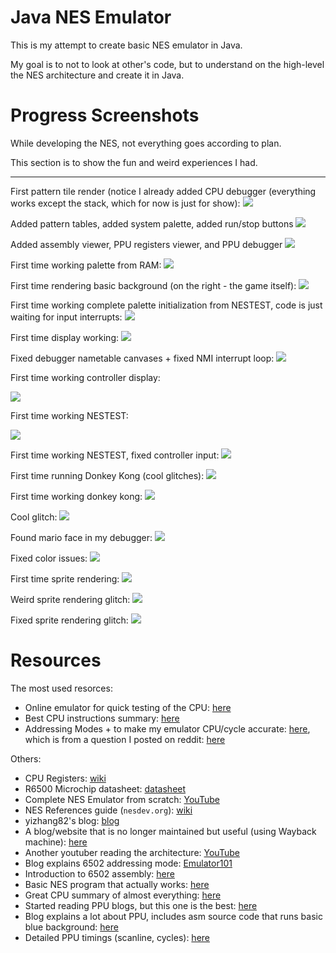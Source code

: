# Java NES Emulator

This is my attempt to create basic NES emulator in Java.

My goal is to not to look at other's code, but to understand on the high-level the NES architecture and create it in Java.

# Progress Screenshots

While developing the NES, not everything goes according to plan.

This section is to show the fun and weird experiences I had.

----------------

First pattern tile render (notice I already added CPU debugger (everything works except the stack, which for now is just for show):
![](README-resources/Screenshot2023-05-10%20031001.png)

Added pattern tables, added system palette, added run/stop buttons
![](README-resources/Screenshot2023-05-12%20203615.png)

Added assembly viewer, PPU registers viewer, and PPU debugger
![](README-resources/Screenshot2023-05-26%20173426.png)

First time working palette from RAM:
![](README-resources/Screenshot%202023-07-04%20175232.png)

First time rendering basic background (on the right - the game itself):
![](README-resources/Screenshot%202023-07-04%20234402.png)

First time working complete palette initialization from NESTEST, code is just waiting for input interrupts:
![](README-resources/Screenshot%202023-07-05%20014713.png)

First time display working:
![](README-resources/Screenshot%202023-07-12%20192227.png)

Fixed debugger nametable canvases + fixed NMI interrupt loop:
![](README-resources/Screenshot%202023-07-27%20192342.png)

First time working controller display:

![](README-resources/Screenshot%202023-07-27%20232945.png)

First time working NESTEST:

![](README-resources/Screenshot%202023-07-28%20000909.png)

First time working NESTEST, fixed controller input:
![](README-resources/Animation.gif)

First time running Donkey Kong (cool glitches):
![](README-resources/Animation2.gif)

First time working donkey kong:
![](README-resources/Animation4.gif)

Cool glitch:
![](README-resources/02440f42-e308-4590-9180-ed8955d7d203.jpg)

Found mario face in my debugger:
![](README-resources/8fe822e2-60fd-44a2-8037-b1576888a490.jpg)

Fixed color issues:
![](README-resources/Screenshot%202023-07-29%20012454.png)

First time sprite rendering:
![](README-resources/Screenshot%202023-08-15%20000121.png)

Weird sprite rendering glitch:
![](README-resources/Screenshot%202023-08-15%20001952.png)

Fixed sprite rendering glitch:
![](README-resources/Animation5.gif)

# Resources

The most used resorces:

- Online emulator for quick testing of the CPU: [here](https://skilldrick.github.io/easy6502/#first-program)
- Best CPU instructions summary: [here](https://www.masswerk.at/6502/6502_instruction_set.html)
- Addressing Modes + to make my emulator CPU/cycle accurate: [here](https://www.nesdev.org/6502_cpu.txt), 
which is from a question I posted on reddit: [here](https://www.reddit.com/r/EmuDev/comments/13vyfug/nes_test_lda_i_think_the_test_rom_is_wrong/)

Others:

- CPU Registers: [wiki](https://en.wikipedia.org/wiki/MOS_Technology_6502#Registers)
- R6500 Microchip datasheet: [datasheet](https://datasheetspdf.com/pdf-file/527507/Rockwell/R6502/1)
- Complete NES Emulator from scratch: [YouTube](https://www.youtube.com/watch?v=F8kx56OZQhg)
- NES References guide (`nesdev.org`): [wiki](https://www.nesdev.org/wiki/NES_reference_guide)
- yizhang82's blog: [blog](https://yizhang82.dev/nes-emu-overview)
- A blog/website that is no longer maintained but useful (using Wayback machine): [here](https://web.archive.org/web/20210909190432/http://www.obelisk.me.uk/6502/)
- Another youtuber reading the architecture: [YouTube](https://www.youtube.com/watch?v=qJgsuQoy9bc)
- Blog explains 6502 addressing mode: [Emulator101](http://www.emulator101.com/6502-addressing-modes.html#:~:text=The%206502%20has%20the%20ability,to%20the%20address%20being%20accessed.&text=This%20addressing%20mode%20makes%20the,register%20to%20an%20absolute%20address.)
- Introduction to 6502 assembly: [here](https://famicom.party/book/05-6502assembly/)
- Basic NES program that actually works: [here](https://famicom.party/book/03-gettingstarted/)
- Great CPU summary of almost everything: [here](https://www.nesdev.org/6502_cpu.txt)
- Started reading PPU blogs, but this one is the best: [here](https://www.youtube.com/watch?v=-THeUXqR3zY)
- Blog explains a lot about PPU, includes asm source code that runs basic blue background: [here](https://taywee.github.io/NerdyNights/nerdynights/asmfirstapp.html)
- Detailed PPU timings (scanline, cycles): [here](https://www.nesdev.org/w/images/default/4/4f/Ppu.svg)
